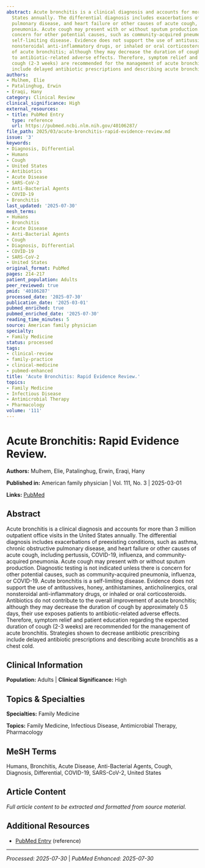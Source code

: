 ```yaml
---
abstract: Acute bronchitis is a clinical diagnosis and accounts for more than 3 million outpatient office visits in the United
  States annually. The differential diagnosis includes exacerbations of preexisting conditions, such as asthma, chronic obstructive
  pulmonary disease, and heart failure or other causes of acute cough, including pertussis, COVID-19, influenza, and community-acquired
  pneumonia. Acute cough may present with or without sputum production. Diagnostic testing is not indicated unless there is
  concern for other potential causes, such as community-acquired pneumonia, influenza, or COVID-19. Acute bronchitis is a
  self-limiting disease. Evidence does not support the use of antitussives, honey, antihistamines, anticholinergics, oral
  nonsteroidal anti-inflammatory drugs, or inhaled or oral corticosteroids. Antibiotics do not contribute to the overall improvement
  of acute bronchitis; although they may decrease the duration of cough by approximately 0.5 days, their use exposes patients
  to antibiotic-related adverse effects. Therefore, symptom relief and patient education regarding the expected duration of
  cough (2-3 weeks) are recommended for the management of acute bronchitis. Strategies shown to decrease antibiotic prescribing
  include delayed antibiotic prescriptions and describing acute bronchitis as a chest cold.
authors:
- Mulhem, Elie
- Patalinghug, Erwin
- Eraqi, Hany
category: Clinical Review
clinical_significance: High
external_resources:
- title: PubMed Entry
  type: reference
  url: https://pubmed.ncbi.nlm.nih.gov/40106287/
file_path: 2025/03/acute-bronchitis-rapid-evidence-review.md
issue: '3'
keywords:
- Diagnosis, Differential
- Humans
- Cough
- United States
- Antibiotics
- Acute Disease
- SARS-CoV-2
- Anti-Bacterial Agents
- COVID-19
- Bronchitis
last_updated: '2025-07-30'
mesh_terms:
- Humans
- Bronchitis
- Acute Disease
- Anti-Bacterial Agents
- Cough
- Diagnosis, Differential
- COVID-19
- SARS-CoV-2
- United States
original_format: PubMed
pages: 214-217
patient_population: Adults
peer_reviewed: true
pmid: '40106287'
processed_date: '2025-07-30'
publication_date: '2025-03-01'
pubmed_enriched: true
pubmed_enriched_date: '2025-07-30'
reading_time_minutes: 5
source: American family physician
specialty:
- Family Medicine
status: processed
tags:
- clinical-review
- family-practice
- clinical-medicine
- pubmed-enhanced
title: 'Acute Bronchitis: Rapid Evidence Review.'
topics:
- Family Medicine
- Infectious Disease
- Antimicrobial Therapy
- Pharmacology
volume: '111'
---
```


# Acute Bronchitis: Rapid Evidence Review.

**Authors:** Mulhem, Elie, Patalinghug, Erwin, Eraqi, Hany

**Published in:** American family physician | Vol. 111, No. 3 | 2025-03-01

**Links:** [PubMed](https://pubmed.ncbi.nlm.nih.gov/40106287/)

## Abstract

Acute bronchitis is a clinical diagnosis and accounts for more than 3 million outpatient office visits in the United States annually. The differential diagnosis includes exacerbations of preexisting conditions, such as asthma, chronic obstructive pulmonary disease, and heart failure or other causes of acute cough, including pertussis, COVID-19, influenza, and community-acquired pneumonia. Acute cough may present with or without sputum production. Diagnostic testing is not indicated unless there is concern for other potential causes, such as community-acquired pneumonia, influenza, or COVID-19. Acute bronchitis is a self-limiting disease. Evidence does not support the use of antitussives, honey, antihistamines, anticholinergics, oral nonsteroidal anti-inflammatory drugs, or inhaled or oral corticosteroids. Antibiotics do not contribute to the overall improvement of acute bronchitis; although they may decrease the duration of cough by approximately 0.5 days, their use exposes patients to antibiotic-related adverse effects. Therefore, symptom relief and patient education regarding the expected duration of cough (2-3 weeks) are recommended for the management of acute bronchitis. Strategies shown to decrease antibiotic prescribing include delayed antibiotic prescriptions and describing acute bronchitis as a chest cold.

## Clinical Information

**Population:** Adults | **Clinical Significance:** High

## Topics & Specialties

**Specialties:** Family Medicine

**Topics:** Family Medicine, Infectious Disease, Antimicrobial Therapy, Pharmacology

## MeSH Terms

Humans, Bronchitis, Acute Disease, Anti-Bacterial Agents, Cough, Diagnosis, Differential, COVID-19, SARS-CoV-2, United States

## Article Content

*Full article content to be extracted and formatted from source material.*

## Additional Resources

- [PubMed Entry](https://pubmed.ncbi.nlm.nih.gov/40106287/) (reference)

---

*Processed: 2025-07-30* | *PubMed Enhanced: 2025-07-30*
